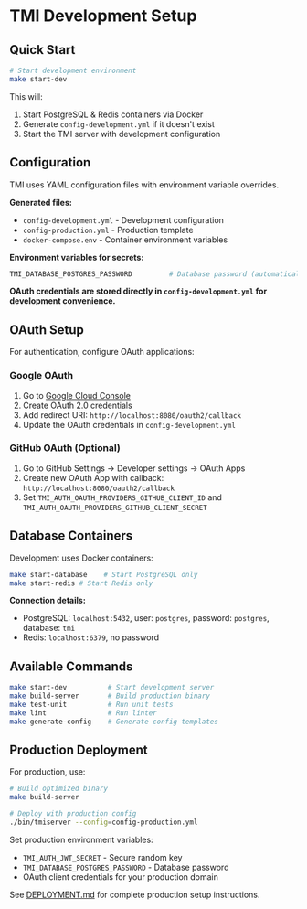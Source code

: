 # TMI Development Setup

## Quick Start

```bash
# Start development environment
make start-dev
```

This will:

1. Start PostgreSQL & Redis containers via Docker
2. Generate `config-development.yml` if it doesn't exist
3. Start the TMI server with development configuration

## Configuration

TMI uses YAML configuration files with environment variable overrides.

**Generated files:**

- `config-development.yml` - Development configuration
- `config-production.yml` - Production template
- `docker-compose.env` - Container environment variables

**Environment variables for secrets:**

```bash
TMI_DATABASE_POSTGRES_PASSWORD         # Database password (automatically set to 'postgres' for dev)
```

**OAuth credentials are stored directly in `config-development.yml` for development convenience.**

## OAuth Setup

For authentication, configure OAuth applications:

### Google OAuth

1. Go to [Google Cloud Console](https://console.cloud.google.com/)
2. Create OAuth 2.0 credentials
3. Add redirect URI: `http://localhost:8080/oauth2/callback`
4. Update the OAuth credentials in `config-development.yml`

### GitHub OAuth (Optional)

1. Go to GitHub Settings → Developer settings → OAuth Apps
2. Create new OAuth App with callback: `http://localhost:8080/oauth2/callback`
3. Set `TMI_AUTH_OAUTH_PROVIDERS_GITHUB_CLIENT_ID` and `TMI_AUTH_OAUTH_PROVIDERS_GITHUB_CLIENT_SECRET`

## Database Containers

Development uses Docker containers:

```bash
make start-database    # Start PostgreSQL only
make start-redis # Start Redis only
```

**Connection details:**

- PostgreSQL: `localhost:5432`, user: `postgres`, password: `postgres`, database: `tmi`
- Redis: `localhost:6379`, no password

## Available Commands

```bash
make start-dev          # Start development server
make build-server       # Build production binary
make test-unit          # Run unit tests
make lint               # Run linter
make generate-config    # Generate config templates
```

## Production Deployment

For production, use:

```bash
# Build optimized binary
make build-server

# Deploy with production config
./bin/tmiserver --config=config-production.yml
```

Set production environment variables:

- `TMI_AUTH_JWT_SECRET` - Secure random key
- `TMI_DATABASE_POSTGRES_PASSWORD` - Database password
- OAuth client credentials for your production domain

See [DEPLOYMENT.md](DEPLOYMENT.md) for complete production setup instructions.
